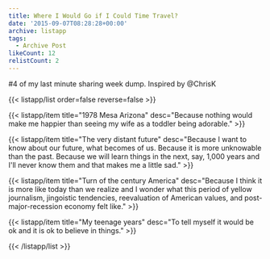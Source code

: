 ```yaml
---
title: Where I Would Go if I Could Time Travel?
date: '2015-09-07T08:28:28+00:00'
archive: listapp
tags: 
  - Archive Post
likeCount: 12
relistCount: 2
---
```


#4 of my last minute sharing week dump. Inspired by @ChrisK

<!--more-->

{{< listapp/list order=false reverse=false >}}

   {{< listapp/item title="1978 Mesa Arizona"
      desc="Because nothing would make me happier than seeing my wife as a toddler being adorable." >}}

   {{< listapp/item title="The very distant future"
      desc="Because I want to know about our future, what becomes of us. Because it is more unknowable than the past. Because we will learn things in the next, say, 1,000 years and I'll never know them and that makes me a little sad." >}}

   {{< listapp/item title="Turn of the century America"
      desc="Because I think it is more like today than we realize and I wonder what this period of yellow journalism, jingoistic tendencies, reevaluation of American values, and post-major-recession economy felt like." >}}

   {{< listapp/item title="My teenage years"
      desc="To tell myself it would be ok and it is ok to believe in things." >}}

{{< /listapp/list >}}
